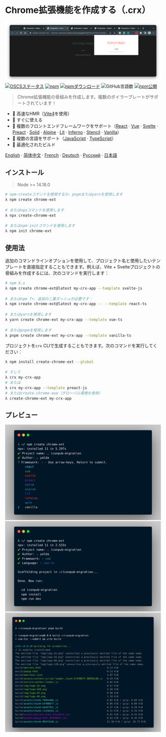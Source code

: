 # Chrome拡張機能を作成する（.crx）

![crxプレビュー](./img/crx-preview.png)
[![OSCSステータス](https://www.oscs1024.com/platform/badge/guocaoyi/create-chrome-ext.svg?size=small)](https://www.oscs1024.com/project/guocaoyi/create-chrome-ext?ref=badge_small)
[![npm](https://img.shields.io/npm/v/create-chrome-ext?logo=npm)](https://www.npmjs.com/package/create-chrome-ext)
[![npmダウンロード](https://img.shields.io/npm/dw/create-chrome-ext)](https://www.npmjs.com/package/create-chrome-ext)
![GitHub言語数](https://img.shields.io/github/languages/count/guocaoyi/create-chrome-ext)
[![npm公開](https://github.com/guocaoyi/create-chrome-ext/actions/workflows/npm-publish.yml/badge.svg)](https://github.com/guocaoyi/create-chrome-ext/actions/workflows/npm-publish.yml)

> Chrome拡張機能の骨組みを作成します。複数のボイラープレートがサポートされています！

- 🚀 高速なHMR（[Vite4](https://vitejs.dev)を使用）
- 🥡 すぐに使える
- 🌈 複数のフロントエンドフレームワークをサポート（[React](https://reactjs.org) · [Vue](https://vuejs.org) · [Svelte](https://svelte.dev) · [Preact](https://preactjs.com) · [Solid](https://www.solidjs.com) · [Alpine](https://alpinejs.dev) · [Lit](https://lit.dev) · [Inferno](https://www.infernojs.org) · [Stencil](https://stenciljs.com) · [Vanilla](http://vanilla-js.com)）
- 🥢 複数の言語をサポート（[JavaScript](https://www.javascript.com/) · [TypeScript](https://www.typescriptlang.org/)）
- 🧶 最適化されたビルド

[English](./README.md) · [简体中文](./docs/README.zh-CN.md) · [French](./docs/README.fr-FR.md) · [Deutsch](./docs/README.de-DE.md) · [Русский](./docs/README.ja-JP.md) · [日本語](./docs/README.ja-JP.md)

## インストール

> Node >= 14.18.0

```bash
# npm-createコマンドを使用するか、pnpmまたはyarnを使用します
λ npm create chrome-ext

# またはnpxコマンドを使用します
λ npx create-chrome-ext

# またはnpm-initコマンドを使用します
λ npm init chrome-ext
```

## 使用法

追加のコマンドラインオプションを使用して、プロジェクト名と使用したいテンプレートを直接指定することもできます。例えば、Vite + Svelteプロジェクトの骨組みを作成するには、次のコマンドを実行します：

```bash
# npm 6.x
λ npm create chrome-ext@latest my-crx-app --template svelte-js

# またはnpm 7+、追加の二重ダッシュが必要です：
λ npm create chrome-ext@latest my-crx-app -- --template react-ts

# またはyarnを使用します
λ yarn create chrome-ext my-crx-app --template vue-ts

# またはpnpmを使用します
λ pnpm create chrome-ext my-crx-app --template vanilla-ts
```

プロジェクトを`crx` CLIで生成することもできます。次のコマンドを実行してください：

```bash
λ npm install create-chrome-ext --global

# そして
λ crx my-crx-app
# または
λ crx my-crx-app --template preact-js
# またはcreate-chrome-exe（グローバル環境を使用）
λ create-chrome-ext my-crx-app
```

## プレビュー

![crx実行](./img/crx-run.png)
![crxインストール](./img/crx-install.png)
![crxビルド](./img/crx-build.png)
